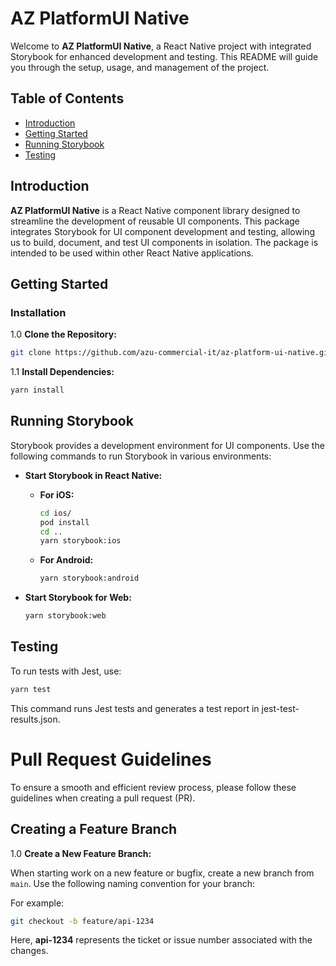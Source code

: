 # AZ PlatformUI Native

Welcome to **AZ PlatformUI Native**, a React Native project with integrated Storybook for enhanced development and testing. This README will guide you through the setup, usage, and management of the project.

## Table of Contents

- [Introduction](#introduction)
- [Getting Started](#getting-started)
- [Running Storybook](#running-storybook)
- [Testing](#testing)

## Introduction

**AZ PlatformUI Native** is a React Native component library designed to streamline the development of reusable UI components. This package integrates Storybook for UI component development and testing, allowing us to build, document, and test UI components in isolation. The package is intended to be used within other React Native applications.


## Getting Started

### Installation

1.0 **Clone the Repository:**

   ```bash
   git clone https://github.com/azu-commercial-it/az-platform-ui-native.git
```

1.1 **Install Dependencies:**

```bash 
yarn install
```

## Running Storybook

Storybook provides a development environment for UI components. Use the following commands to run Storybook in various environments:

- **Start Storybook in React Native:**

  - **For iOS:**

    ```bash
    cd ios/
    pod install
    cd ..
    yarn storybook:ios
    ```

  - **For Android:**

    ```bash
    yarn storybook:android
    ```

- **Start Storybook for Web:**

  ```bash
  yarn storybook:web

## Testing

To run tests with Jest, use:

```bash
yarn test 
```

This command runs Jest tests and generates a test report in jest-test-results.json.

# Pull Request Guidelines

To ensure a smooth and efficient review process, please follow these guidelines when creating a pull request (PR).

## Creating a Feature Branch

1.0 **Create a New Feature Branch:**

   When starting work on a new feature or bugfix, create a new branch from `main`. Use the following naming convention for your branch:


For example:

```bash
git checkout -b feature/api-1234
```

Here, **api-1234** represents the ticket or issue number associated with the changes.


